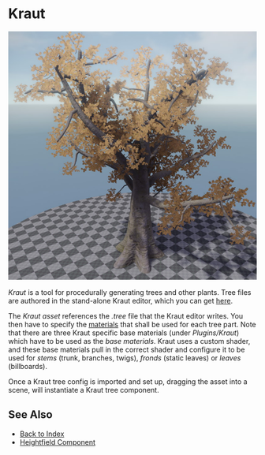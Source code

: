# Kraut

![Kraut tree](media/kraut-tree.jpg)

*Kraut* is a tool for procedurally generating trees and other plants. Tree files are authored in the stand-alone Kraut editor, which you can get [here](https://github.com/jankrassnigg/Kraut).

The *Kraut asset* references the *.tree* file that the Kraut editor writes. You then have to specify the [materials](../materials/materials-overview.md) that shall be used for each tree part. Note that there are three Kraut specific base materials (under *Plugins/Kraut*) which have to be used as the *base materials*. Kraut uses a custom shader, and these base materials pull in the correct shader and configure it to be used for *stems* (trunk, branches, twigs), *fronds* (static leaves) or *leaves* (billboards).

Once a Kraut tree config is imported and set up, dragging the asset into a scene, will instantiate a Kraut tree component.

<!-- TODO: add more details at some point -->

## See Also

* [Back to Index](../index.md)
* [Heightfield Component](heightfield-component.md)